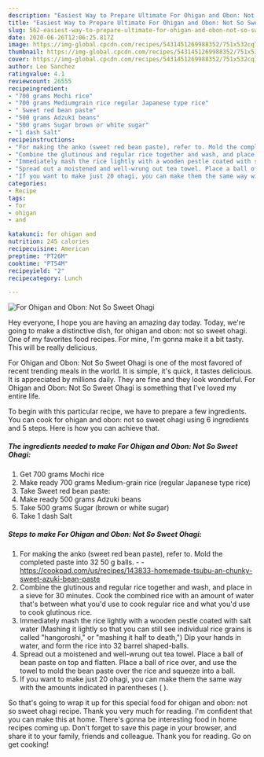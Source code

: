 ```yaml
---
description: "Easiest Way to Prepare Ultimate For Ohigan and Obon: Not So Sweet Ohagi"
title: "Easiest Way to Prepare Ultimate For Ohigan and Obon: Not So Sweet Ohagi"
slug: 562-easiest-way-to-prepare-ultimate-for-ohigan-and-obon-not-so-sweet-ohagi
date: 2020-06-26T12:06:25.817Z
image: https://img-global.cpcdn.com/recipes/5431451269988352/751x532cq70/for-ohigan-and-obon-not-so-sweet-ohagi-recipe-main-photo.jpg
thumbnail: https://img-global.cpcdn.com/recipes/5431451269988352/751x532cq70/for-ohigan-and-obon-not-so-sweet-ohagi-recipe-main-photo.jpg
cover: https://img-global.cpcdn.com/recipes/5431451269988352/751x532cq70/for-ohigan-and-obon-not-so-sweet-ohagi-recipe-main-photo.jpg
author: Leo Sanchez
ratingvalue: 4.1
reviewcount: 26555
recipeingredient:
- "700 grams Mochi rice"
- "700 grams Mediumgrain rice regular Japanese type rice"
- " Sweet red bean paste"
- "500 grams Adzuki beans"
- "500 grams Sugar brown or white sugar"
- "1 dash Salt"
recipeinstructions:
- "For making the anko (sweet red bean paste), refer to. Mold the completed paste into 32 50 g balls.  https://cookpad.com/us/recipes/143833-homemade-tsubu-an-chunky-sweet-azuki-bean-paste"
- "Combine the glutinous and regular rice together and wash, and place in a sieve for 30 minutes. Cook the combined rice with an amount of water that&#39;s between what you&#39;d use to cook regular rice and what you&#39;d use to cook glutinous rice."
- "Immediately mash the rice lightly with a wooden pestle coated with salt water (Mashing it lightly so that you can still see individual rice grains is called &#34;hangoroshi,&#34; or &#34;mashing it half to death,&#34;) Dip your hands in water, and form the rice into 32 barrel shaped-balls."
- "Spread out a moistened and well-wrung out tea towel. Place a ball of bean paste on top and flatten. Place a ball of rice over, and use the towel to mold the bean paste over the rice and squeeze into a ball."
- "If you want to make just 20 ohagi, you can make them the same way with the amounts indicated in parentheses ( )."
categories:
- Recipe
tags:
- for
- ohigan
- and

katakunci: for ohigan and 
nutrition: 245 calories
recipecuisine: American
preptime: "PT26M"
cooktime: "PT54M"
recipeyield: "2"
recipecategory: Lunch

---
```



![For Ohigan and Obon: Not So Sweet Ohagi](https://img-global.cpcdn.com/recipes/5431451269988352/751x532cq70/for-ohigan-and-obon-not-so-sweet-ohagi-recipe-main-photo.jpg)

Hey everyone, I hope you are having an amazing day today. Today, we're going to make a distinctive dish, for ohigan and obon: not so sweet ohagi. One of my favorites food recipes. For mine, I'm gonna make it a bit tasty. This will be really delicious.

For Ohigan and Obon: Not So Sweet Ohagi is one of the most favored of recent trending meals in the world. It is simple, it's quick, it tastes delicious. It is appreciated by millions daily. They are fine and they look wonderful. For Ohigan and Obon: Not So Sweet Ohagi is something that I've loved my entire life.




To begin with this particular recipe, we have to prepare a few ingredients. You can cook for ohigan and obon: not so sweet ohagi using 6 ingredients and 5 steps. Here is how you can achieve that.

<!--inarticleads1-->

##### The ingredients needed to make For Ohigan and Obon: Not So Sweet Ohagi:

1. Get 700 grams Mochi rice
1. Make ready 700 grams Medium-grain rice (regular Japanese type rice)
1. Take  Sweet red bean paste:
1. Make ready 500 grams Adzuki beans
1. Take 500 grams Sugar (brown or white sugar)
1. Take 1 dash Salt




<!--inarticleads2-->

##### Steps to make For Ohigan and Obon: Not So Sweet Ohagi:

1. For making the anko (sweet red bean paste), refer to. Mold the completed paste into 32 50 g balls. -  - https://cookpad.com/us/recipes/143833-homemade-tsubu-an-chunky-sweet-azuki-bean-paste
1. Combine the glutinous and regular rice together and wash, and place in a sieve for 30 minutes. Cook the combined rice with an amount of water that&#39;s between what you&#39;d use to cook regular rice and what you&#39;d use to cook glutinous rice.
1. Immediately mash the rice lightly with a wooden pestle coated with salt water (Mashing it lightly so that you can still see individual rice grains is called &#34;hangoroshi,&#34; or &#34;mashing it half to death,&#34;) Dip your hands in water, and form the rice into 32 barrel shaped-balls.
1. Spread out a moistened and well-wrung out tea towel. Place a ball of bean paste on top and flatten. Place a ball of rice over, and use the towel to mold the bean paste over the rice and squeeze into a ball.
1. If you want to make just 20 ohagi, you can make them the same way with the amounts indicated in parentheses ( ).




So that's going to wrap it up for this special food for ohigan and obon: not so sweet ohagi recipe. Thank you very much for reading. I'm confident that you can make this at home. There's gonna be interesting food in home recipes coming up. Don't forget to save this page in your browser, and share it to your family, friends and colleague. Thank you for reading. Go on get cooking!
